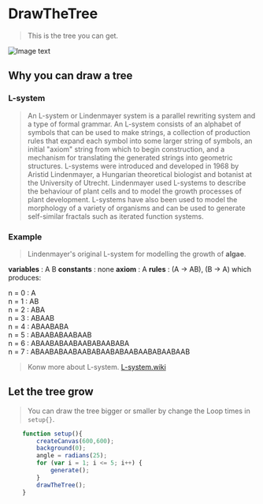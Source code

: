 # DrawTheTree

> This is the tree you can get.

![Image text](https://raw.githubusercontent.com/YingjieMA/image/master/DrawTheTree/tree-5.png)

## Why you can draw a tree

### L-system
> An L-system or Lindenmayer system is a parallel rewriting system and a type of formal grammar. An L-system consists of an alphabet of symbols that can be used to make strings, a collection of production rules that expand each symbol into some larger string of symbols, an initial "axiom" string from which to begin construction, and a mechanism for translating the generated strings into geometric structures. L-systems were introduced and developed in 1968 by Aristid Lindenmayer, a Hungarian theoretical biologist and botanist at the University of Utrecht. Lindenmayer used L-systems to describe the behaviour of plant cells and to model the growth processes of plant development. L-systems have also been used to model the morphology of a variety of organisms and can be used to generate self-similar fractals such as iterated function systems.

### Example

>Lindenmayer's original L-system for modelling the growth of **algae**.

**variables** : A B
**constants** : none
**axiom**  : A
**rules**  : (A → AB), (B → A)
which produces:

n = 0 : A<br>
n = 1 : AB<br>
n = 2 : ABA<br>
n = 3 : ABAAB<br>
n = 4 : ABAABABA<br>
n = 5 : ABAABABAABAAB<br>
n = 6 : ABAABABAABAABABAABABA<br>
n = 7 : ABAABABAABAABABAABABAABAABABAABAAB

> Konw more about L-system. [L-system.wiki](https://en.wikipedia.org/wiki/L-system)

## Let the tree grow

> You can draw the tree bigger or smaller by change the Loop times in `setup{}`.
```javascript
	function setup(){
		createCanvas(600,600);
		background(0);
		angle = radians(25);
		for (var i = 1; i <= 5; i++) {
			generate();
		}
		drawTheTree();
	}
```
